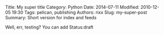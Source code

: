 Title: My super title
Category: Python
Date: 2014-07-11
Modified: 2010-12-05 19:30
Tags: pelican, publishing
Authors: rixx
Slug: my-super-post
Summary: Short version for index and feeds

Well, err, testing?
You can add Status:draft
